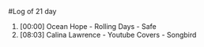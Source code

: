 #Log of 21 day

1. [00:00] Ocean Hope - Rolling Days - Safe
1. [08:03] Calina Lawrence - Youtube Covers - Songbird
